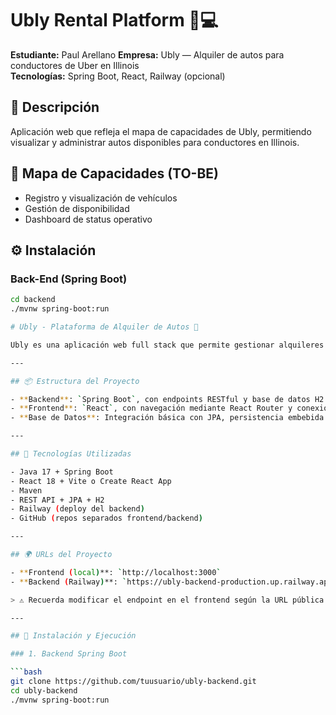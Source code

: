 # Ubly Rental Platform 🚗💻

**Estudiante:** Paul Arellano
**Empresa:** Ubly — Alquiler de autos para conductores de Uber en Illinois  
**Tecnologías:** Spring Boot, React, Railway (opcional)

## 📍 Descripción

Aplicación web que refleja el mapa de capacidades de Ubly, permitiendo visualizar y administrar autos disponibles para conductores en Illinois.

## 🔗 Mapa de Capacidades (TO-BE)

- Registro y visualización de vehículos
- Gestión de disponibilidad
- Dashboard de status operativo

## ⚙️ Instalación

### Back-End (Spring Boot)

```bash
cd backend
./mvnw spring-boot:run

# Ubly - Plataforma de Alquiler de Autos 🚗

Ubly es una aplicación web full stack que permite gestionar alquileres de vehículos desde una interfaz moderna y funcional. El proyecto está construido con **React** en el frontend y **Spring Boot** en el backend. Ideal para usos educativos, empresariales o como MVP para una startup de movilidad.

---

## 📦 Estructura del Proyecto

- **Backend**: `Spring Boot`, con endpoints RESTful y base de datos H2 (listo para PostgreSQL en Railway).
- **Frontend**: `React`, con navegación mediante React Router y conexión dinámica a la API.
- **Base de Datos**: Integración básica con JPA, persistencia embebida o mediante PostgreSQL.

---

## 🚀 Tecnologías Utilizadas

- Java 17 + Spring Boot
- React 18 + Vite o Create React App
- Maven
- REST API + JPA + H2
- Railway (deploy del backend)
- GitHub (repos separados frontend/backend)

---

## 🌍 URLs del Proyecto

- **Frontend (local)**: `http://localhost:3000`
- **Backend (Railway)**: `https://ubly-backend-production.up.railway.app/api/cars`

> ⚠️ Recuerda modificar el endpoint en el frontend según la URL pública de Railway.

---

## 🔧 Instalación y Ejecución

### 1. Backend Spring Boot

```bash
git clone https://github.com/tuusuario/ubly-backend.git
cd ubly-backend
./mvnw spring-boot:run
